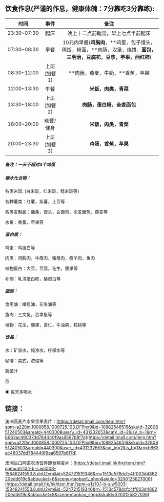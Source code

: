 ## 饮食作息\(严谨的作息，健康体魄：7分靠吃3分靠练\):

| 时间 | 事件 | 备注 |
| :---: | :---: | :---: |
| 23:30~07:30 | 起床 | 晚上十二点前睡觉，早上七点半前起床 |
| 07:30~08:30 | 早餐 | 10元内早餐\(**鸡胸肉**，**鸡蛋，包子馒头，稀饭，粉面，**肉肠，汉堡，烧饼，**面包，三明治，豆腐花，豆浆，苹果，西红柿**\) |
| 08:30~12:00 | 上班\(加餐1\) | **肉肠，燕麦，牛奶，**香蕉，苹果 |
| 12:00~13:30 | 午餐 | **米饭，肉类，青菜** |
| 13:30~18:00 | 上班\(加餐2\) | **肉肠，蛋白粉，全麦面包** |
| 18:00~20:00 | 晚餐/健身 | **米饭，肉类，青菜** |
| 20:00~23:30 | 上班\(加餐3\) | **鸡蛋，香蕉，苹果** |

##### 备注：一天不超过4个鸡蛋

##### 碳水化合物：

各类米饭: \(白米饭，红米饭，糙米饭等\)

各种薯类：红薯，紫薯，土豆等

各类麦制品：面条，馒头，白面包，全麦面包，燕麦等

水果：香蕉，苹果等

##### 蛋白质：

鸡蛋：鸡蛋白等

肉类：鸡胸肉，牛瘦肉，猪瘦肉，瘦羊肉，鱼肉

植物蛋白：大豆，豆腐，花生，腰果等

补剂：乳清蛋白粉，酪蛋白等

##### 脂肪：

食用油：橄榄油，花生油等

鱼肉：三文鱼，吞拿鱼等

植物：花生，腰果，杏仁，牛油果，核桃等

##### 饮品：

水：矿泉水，纯净水，柠檬水等

咖啡：美式，浓缩等

蔬菜汁

茶

◉ 每天多喝水

## 链接：

澳洲燕麦片水果坚果麦片：[https://detail.tmall.com/item.htm?spm=a220m.1000858.1000725.103.DFPnx9&id=10882546516&skuId=3280851240503&areaId=440300&user\\_id=431232653&cat\\_id=2&is\\_b=1&rn=b663ac46037dd784440f9aa6587b8f7d](https://detail.tmall.com/item.htm?spm=a220m.1000858.1000725.103.DFPnx9&id=10882546516&skuId=3280851240503&areaId=440300&user_id=431232653&cat_id=2&is_b=1&rn=b663ac46037dd784440f9aa6587b8f7d)

澳洲进口阿诺农场营养即食燕麦片：[https://detail.tmall.hk/hk/item.htm?spm=a1z10.1-b-s.w5003-15848241553.8.dnU2ym&id=524721519346&rn=1513c578dcfc4ff003d486220edd619c&abbucket=8&scene=taobao\\_shop&skuId=3200125827006](https://detail.tmall.hk/hk/item.htm?spm=a1z10.1-b-s.w5003-15848241553.8.dnU2ym&id=524721519346&rn=1513c578dcfc4ff003d486220edd619c&abbucket=8&scene=taobao_shop&skuId=3200125827006)

